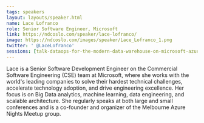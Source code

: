 ```yaml
---
tags: speakers
layout: layouts/speaker.html
name: Lace Lofranco
role: Senior Software Engineer, Microsoft
link: https://ndcoslo.com/speaker/lace-lofranco/
image: https://ndcoslo.com/images/speaker/Lace_Lofranco_1.png
twitter: ' @LaceLofranco'
sessions: [talk-dataops-for-the-modern-data-warehouse-on-microsoft-azure]
---
```

Lace is a Senior Software Development Engineer on the Commercial Software Engineering (CSE) team at Microsoft, where she works with the world's leading companies to solve their hardest technical challenges, accelerate technology adoption, and drive engineering excellence. Her focus is on Big Data analytics, machine learning, data engineering, and scalable architecture. She regularly speaks at both large and small conferences and is a co-founder and organizer of the Melbourne Azure Nights Meetup group.